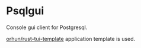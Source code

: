 # Psqlgui

Console gui client for Postgresql.

[orhun/rust-tui-template](https://github.com/orhun/rust-tui-template) application template is used.
